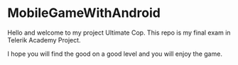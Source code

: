 # MobileGameWithAndroid
Hello and welcome to my project Ultimate Cop.
This repo is my final exam in Telerik Academy Project.

I hope you will find the good on a good level and you will enjoy the game.
